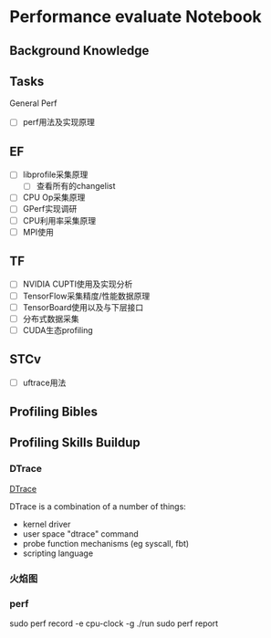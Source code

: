 #  Performance evaluate Notebook

## Background Knowledge

## Tasks
General Perf
- [ ] perf用法及实现原理

EF
----
- [ ] libprofile采集原理
  - [ ] 查看所有的changelist
- [ ] CPU Op采集原理
- [ ] GPerf实现调研
- [ ] CPU利用率采集原理
- [ ] MPI使用

TF
------
- [ ] NVIDIA CUPTI使用及实现分析
- [ ] TensorFlow采集精度/性能数据原理
- [ ] TensorBoard使用以及与下层接口
- [ ] 分布式数据采集
- [ ] CUDA生态profiling

STCv
------
- [ ]  uftrace用法

## Profiling Bibles

## Profiling Skills Buildup

### DTrace
[DTrace](http://dtrace.org/blogs/about/)

DTrace is a combination of a number of things:

- kernel driver
- user space "dtrace" command
- probe function mechanisms (eg syscall, fbt)
- scripting language

### 火焰图

### perf
sudo perf record -e cpu-clock -g ./run
sudo perf report



